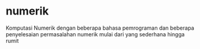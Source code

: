 # numerik
Komputasi Numerik dengan beberapa bahasa pemrograman dan beberapa penyelesaian permasalahan numerik mulai dari yang sederhana hingga rumit
